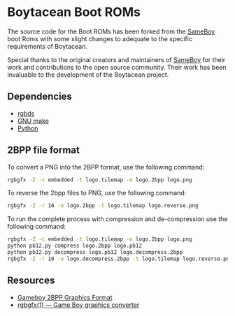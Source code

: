 # Boytacean Boot ROMs

The source code for the Boot ROMs has been forked from the [SameBoy](https://github.com/LIJI32/SameBoy) boot Roms with some slight changes to adequate to the specific requirements of Boytacean.

Special thanks to the original creators and maintainers of [SameBoy](https://github.com/LIJI32/SameBoy) for their work and contributions to the open source community. Their work has been invaluable to the development of the Boytacean project.

## Dependencies

* [rgbds](https://rgbds.gbdev.io)
* [GNU make](https://www.gnu.org/software/make/manual/make.html)
* [Python](https://www.python.org)

## 2BPP file format

To convert a PNG into the 2BPP format, use the following command:

```bash
rgbgfx -Z -c embedded -t logo.tilemap -o logo.2bpp logo.png
```

To reverse the 2bpp files to PNG, use the following command:

```bash
rgbgfx -Z -r 16 -o logo.2bpp -t logo.tilemap logo.reverse.png
```

To run the complete process with compression and de-compression use the following command:

```bash
rgbgfx -Z -c embedded -t logo.tilemap -o logo.2bpp logo.png
python pb12.py compress logo.2bpp logo.pb12
python pb12.py decompress logo.pb12 logo.decompress.2bpp
rgbgfx -Z -r 16 -o logo.decompress.2bpp -t logo.tilemap logo.reverse.png
```

## Resources

* [Gameboy 2BPP Graphics Format](https://www.huderlem.com/demos/gameboy2bpp.html)
* [rgbgfx(1) — Game Boy graphics converter](https://rgbds.gbdev.io/docs/master/rgbgfx.1)
